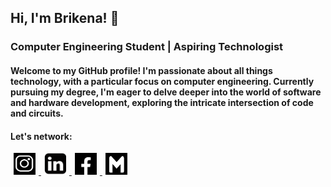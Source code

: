 ## Hi, I'm Brikena! 👋
### Computer Engineering Student | Aspiring Technologist
#### Welcome to my GitHub profile! I'm passionate about all things technology, with a particular focus on computer engineering. Currently pursuing my degree, I'm eager to delve deeper into the world of software and hardware development, exploring the intricate intersection of code and circuits.

#### Let's network:


<a href="https://www.instagram.com/brikenekastrati/"><img src="images/ig.png" height="35px" width="35px" style="margin-right:5px; margin-left:5px;"> </a>
<a href="https://www.linkedin.com/in/brikenekastrati?utm_source=share&utm_campaign=share_via&utm_content=profile&utm_medium=ios_app"><img src="images/linkedin-icon-black.png" height="35px" width="35px" style="margin-right:5px; margin-left:5px;"> </a>
<a href="https://www.facebook.com/brikena.kastrati.75"><img src="images/fb.jpg" height="35px" width="35px" style="margin-right:5px; margin-left:5px;"> </a>
<a href="mailto:brikena.kastrati1@student.uni-pr.edu"><img src="images/gm.jpg" height="35px" width="35px" style="margin-right:5px; margin-left:5px;"> </a>

<!--
**brikenakastrati/brikenakastrati** is a ✨ _special_ ✨ repository because its `README.md` (this file) appears on your GitHub profile.

Here are some ideas to get you started:

- 🔭 I’m currently working on ...
- 🌱 I’m currently learning ...
- 👯 I’m looking to collaborate on ...
- 🤔 I’m looking for help with ...
- 💬 Ask me about ...
- 📫 How to reach me: ...
- 😄 Pronouns: ...
- ⚡ Fun fact: ...
-->
